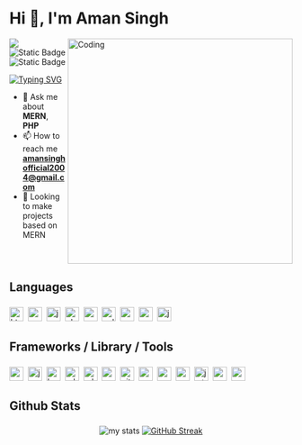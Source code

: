 <h1 align="left">Hi 👋, I'm Aman Singh</h1>
<img align="right" alt="Coding" width="400" src="https://user-images.githubusercontent.com/74038190/212749695-a6817c5a-a794-462b-afca-1b5ce7dd5e63.gif">

[![](https://visitcount.itsvg.in/api?id=AmanSingh470&label=Profile%20Views&color=6&icon=5&pretty=true)](https://visitcount.itsvg.in)
![Static Badge](https://img.shields.io/badge/Linkedin-black?logo=linkedin&logoColor=white&color=blue)
![Static Badge](https://img.shields.io/badge/LINKTREE-black?logo=linktree&logoColor=black&color=green)

[![Typing SVG](https://readme-typing-svg.demolab.com?font=Fira+Code&pause=1000&color=580CF7&random=false&width=435&lines=Full+Stack+Developer++%F0%9F%91%A9%E2%80%8D%F0%9F%92%BB;MERN+Stack+)](https://git.io/typing-svg)


- 💬 Ask me about **MERN**, **PHP**
- 📫 How to reach me **amansinghofficial2004@gmail.com**
- 👀 Looking to make projects based on MERN


###

<br clear="both">

<h2 align="left">Languages</h2>

###

<div align="left">
  <img src="https://img.shields.io/badge/HTML-black?logo=html5&color=rgb(5%2C18%2C42)" height="25" alt="html5 logo"  />
  <img width="0" />
  <img src="https://img.shields.io/badge/CSS-black?logo=CSS3&color=rgb(5%2C18%2C42)" height="25" alt="css3 logo"  />
  <img width="0" />
  <img src="https://img.shields.io/badge/JAVASCRIPT-black?logo=javascript&color=rgb(5%2C18%2C42)" height="25" alt="javascript logo"  />
  <img width="0" />
  <img src="https://img.shields.io/badge/PHP-black?logo=php&color=rgb(5%2C18%2C42)" height="25" alt="php logo"  />
  <img width="0" />
  <img src="https://img.shields.io/badge/Language-black?logo=c&color=rgb(5%2C18%2C42)" height="25" alt="c logo"  />
  <img width="0" />
  <img src="https://img.shields.io/badge/Language-black?logo=c%2B%2B&color=rgb(5%2C18%2C42)" height="25" alt="cplusplus logo"  />
  <img width="0" />
  <img src="https://img.shields.io/badge/MYSQL-black?logo=mysql&logoColor=white&color=rgb(5%2C18%2C42)" height="25" alt="mysql logo"  />
  <img width="0" />
  <img src="https://img.shields.io/badge/MONGODB-black?logo=mongodb&color=rgb(5%2C18%2C42)" height="25" alt="mongodb logo"  />
  <img width="0" />
  <img src="https://img.shields.io/badge/JAVA-black?color=rgb(5%2C18%2C42)" height="25" alt="java logo"  />
</div>

###

<h2 align="left">Frameworks / Library / Tools</h2>

###

<div align="left">
  <img src="https://img.shields.io/badge/REACT-black?logo=react&color=rgb(5%2C18%2C42)" height="25" alt="react logo"  />
  <img width="0" />
  <img src="https://img.shields.io/badge/JQUERY-black?logo=jquery&color=rgb(5%2C18%2C42)" height="25" alt="jquery logo"  />
  <img width="0" />
  <img src="https://img.shields.io/badge/BOOTSTRAP-black?logo=bootstrap&color=rgb(5%2C18%2C42)" height="25" alt="bootstrap logo"  />
  <img width="0" />
  <img src="https://img.shields.io/badge/ADOBE_PHOTOSHOP-black?logo=adobephotoshop&color=rgb(5%2C18%2C42)" height="25" alt="adobephotoshop logo"  />
  <img width="0" />
  <img src="https://img.shields.io/badge/ADOBE_ILLUSTRATOR-black?logo=adobeillustrator&color=rgb(5%2C18%2C42)" height="25" alt="adobeillustrator logo"  />
  <img width="0" />
  <img src="https://img.shields.io/badge/POSTMAN-black?logo=postman&color=rgb(5%2C18%2C42)" height="25" alt="postman logo"  />
  <img width="0" />
  <img src="https://img.shields.io/badge/GIT-black?logo=git&color=rgb(5%2C18%2C42)" height="25" alt="git logo"  />
  <img width="0" />
  <img src="https://img.shields.io/badge/REACT_ROUTER-black?logo=reactrouter&color=rgb(5%2C18%2C42)" height="25" alt="react router"  />
  <img width="0" />
  <img src="https://img.shields.io/badge/NPM-black?logo=npm&color=rgb(5%2C18%2C42)" height="25" alt="npm logo"  />
  <img width="0" />
  <img src="https://img.shields.io/badge/NODEJS-black?logo=nodedotjs&color=rgb(5%2C18%2C42)" height="25" alt="node js"  />
  <img width="0" />
  <img src="https://img.shields.io/badge/JWT-black?logo=jsonwebtokens&color=rgb(5%2C18%2C42)" height="25" alt="jwt logo"  />
  <img width="0" />
  <img src="https://img.shields.io/badge/ExpressJs-black?logo=express&color=rgb(5%2C18%2C42)" height="25" alt="express logo"  />
  <img width="0" />
  <img src="https://img.shields.io/badge/VS_CODE-black?logo=visualstudiocode&logoColor=blue&color=rgb(5%2C18%2C42)" height="25" alt="vscode logo"  />
</div>

###

<h2 align="left">Github Stats</h2>

###

<div align="center">
<img alt="my stats" src="https://github-readme-stats.vercel.app/api?username=amansingh470">
<a href="https://git.io/streak-stats"><img src="https://streak-stats.demolab.com?user=AmanSingh470" alt="GitHub Streak" /></a>
</div>

###
